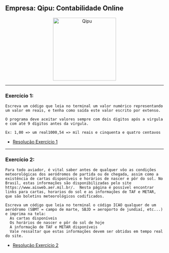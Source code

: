## Empresa: Qipu: Contabilidade Online

<p align="center">
  <a href="https://www.qipu.com.br/">
      <img src="https://cdnimg.qipu.com.br/static/website/img/qipu-logo-purple.png" alt="Qipu" width="200px"/>
  </a>
</p>

___

### Exercício 1:

    Escreva um código que leia no terminal um valor numérico representando um valor em reais, e tenha como saída este valor escrito por extenso. 
    
    O programa deve aceitar valores sempre com dois digitos após a virgula e com até 9 dígitos antes da vírgula.

    Ex: 1,00 => um real1000,54 => mil reais e cinquenta e quatro centavos

  - [Resolução Exercício 1](./Test-1/)

___
### Exercício 2:

    Para todo aviador, é vital saber antes de qualquer vôo as condições meteorológicas dos aeródromos de partida ou de chegada, assim como a existência de cartas disponíveis e horários de nascer e pôr do sol. No Brasil, estas informações são disponibilizadas pelo site https://www.aisweb.aer.mil.br/.  Nesta página é possível encontrar links para cartas, horarios do sol e as informações de TAF e METAR, que são boletins meteorológicos codificados.

    Escreva um código que leia no terminal o código ICAO qualquer de um aeródromo (SBMT = campo de marte, SBJD = aeroporto de jundiaí, etc...) e imprima na tela:
      As cartas disponíveis
      Os horários de nascer e pôr do sol de hoje
      A informação de TAF e METAR disponíveis
      Vale ressaltar que estas informações devem ser obtidas em tempo real do site.

  - [Resolução Exercício 2](./Test-2/)

